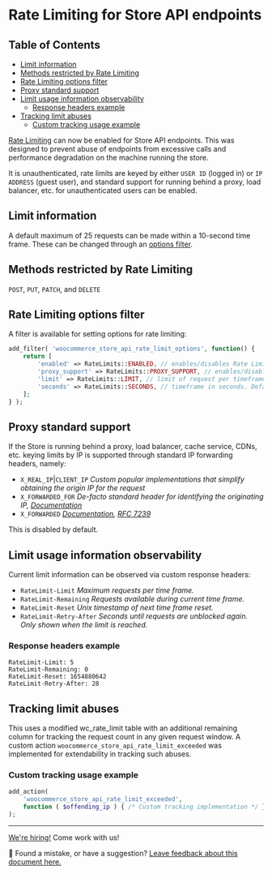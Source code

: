 # Rate Limiting for Store API endpoints  <!-- omit in toc -->

## Table of Contents <!-- omit in toc -->

- [Limit information](#limit-information)
- [Methods restricted by Rate Limiting](#methods-restricted-by-rate-limiting)
- [Rate Limiting options filter](#rate-limiting-options-filter)
- [Proxy standard support](#proxy-standard-support)
- [Limit usage information observability](#limit-usage-information-observability)
    - [Response headers example](#response-headers-example)
- [Tracking limit abuses](#tracking-limit-abuses)
    - [Custom tracking usage example](#custom-tracking-usage-example)

[Rate Limiting](https://github.com/woocommerce/woocommerce-blocks/pull/5962) can now be enabled for Store API endpoints.
This was designed to prevent abuse of endpoints from excessive calls and performance degradation on the machine running the store.

It is unauthenticated, rate limits are keyed by either `USER ID` (logged in) or `IP ADDRESS` (guest user), and standard support for running behind a proxy, load balancer, etc. for unauthenticated users can be enabled.

## Limit information

A default maximum of 25 requests can be made within a 10-second time frame. These can be changed through an [options filter](#rate-limiting-options-filter).

## Methods restricted by Rate Limiting

`POST`, `PUT`, `PATCH`, and `DELETE`

## Rate Limiting options filter

A filter is available for setting options for rate limiting:

```php
add_filter( 'woocommerce_store_api_rate_limit_options', function() {
	return [
		'enabled' => RateLimits::ENABLED, // enables/disables Rate Limiting. Default: false
		'proxy_support' => RateLimits::PROXY_SUPPORT, // enables/disables Proxy support. Default: false
		'limit' => RateLimits::LIMIT, // limit of request per timeframe. Default: 25
		'seconds' => RateLimits::SECONDS, // timeframe in seconds. Default: 10
	];
} );
```

## Proxy standard support

If the Store is running behind a proxy, load balancer, cache service, CDNs, etc. keying limits by IP is supported through standard IP forwarding headers, namely:

- `X_REAL_IP`|`CLIENT_IP` *Custom popular implementations that simplify obtaining the origin IP for the request*
- `X_FORWARDED_FOR` *De-facto standard header for identifying the originating IP, [Documentation](https://developer.mozilla.org/en-US/docs/Web/HTTP/Headers/X-Forwarded-For)*
- `X_FORWARDED` *[Documentation](https://developer.mozilla.org/en-US/docs/Web/HTTP/Headers/Forwarded), [RFC 7239](https://datatracker.ietf.org/doc/html/rfc7239)*

This is disabled by default.

## Limit usage information observability

Current limit information can be observed via custom response headers:

- `RateLimit-Limit` *Maximum requests per time frame.*
- `RateLimit-Remaining` *Requests available during current time frame.*
- `RateLimit-Reset` *Unix timestamp of next time frame reset.*
- `RateLimit-Retry-After` *Seconds until requests are unblocked again. Only shown when the limit is reached.*

### Response headers example

```http
RateLimit-Limit: 5
RateLimit-Remaining: 0
RateLimit-Reset: 1654880642
RateLimit-Retry-After: 28
```

## Tracking limit abuses

This uses a modified wc_rate_limit table with an additional remaining column for tracking the request count in any given request window.
A custom action `woocommerce_store_api_rate_limit_exceeded` was implemented for extendability in tracking such abuses.

### Custom tracking usage example

```php
add_action(
    'woocommerce_store_api_rate_limit_exceeded',
    function ( $offending_ip ) { /* Custom tracking implementation */ }
);
```

---

[We're hiring!](https://woocommerce.com/careers/) Come work with us!

🐞 Found a mistake, or have a suggestion? [Leave feedback about this document here.](https://github.com/woocommerce/woocommerce-gutenberg-products-block/issues/new?assignees=&labels=type%3A+documentation&template=--doc-feedback.md&title=Feedback%20on%20./src/StoreApi/docs/rate-limiting.md)

<!-- /FEEDBACK -->
